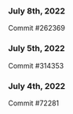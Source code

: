 ### July 8th, 2022

Commit #262369

### July 5th, 2022

Commit #314353


### July 4th, 2022

Commit #72281
